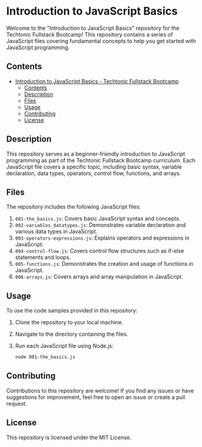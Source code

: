 # Introduction to JavaScript Basics

Welcome to the "Introduction to JavaScript Basics" repository for the Techtonic Fullstack Bootcamp! This repository contains a series of JavaScript files covering fundamental concepts to help you get started with JavaScript programming.

## Contents

- [Introduction to JavaScript Basics - Techtonic Fullstack Bootcamp](#introduction-to-javascript-basics---techtonic-fullstack-bootcamp)
  - [Contents](#contents)
  - [Description](#description)
  - [Files](#files)
  - [Usage](#usage)
  - [Contributing](#contributing)
  - [License](#license)

## Description

This repository serves as a beginner-friendly introduction to JavaScript programming as part of the Techtonic Fullstack Bootcamp curriculum. Each JavaScript file covers a specific topic, including basic syntax, variable declaration, data types, operators, control flow, functions, and arrays.

## Files

The repository includes the following JavaScript files:

1. `001-the_basics.js`: Covers basic JavaScript syntax and concepts.
2. `002-variables_datatypes.js`: Demonstrates variable declaration and various data types in JavaScript.
3. `003-operators-expressions.js`: Explains operators and expressions in JavaScript.
4. `004-control-flow.js`: Covers control flow structures such as if-else statements and loops.
5. `005-functions.js`: Demonstrates the creation and usage of functions in JavaScript.
6. `006-arrays.js`: Covers arrays and array manipulation in JavaScript.

## Usage

To use the code samples provided in this repository:

1. Clone the repository to your local machine.
2. Navigate to the directory containing the files.
3. Run each JavaScript file using Node.js:

   ```bash
   node 001-the_basics.js

## Contributing

Contributions to this repository are welcome! If you find any issues or have suggestions for improvement, feel free to open an issue or create a pull request.

## License

This repository is licensed under the MIT License.
